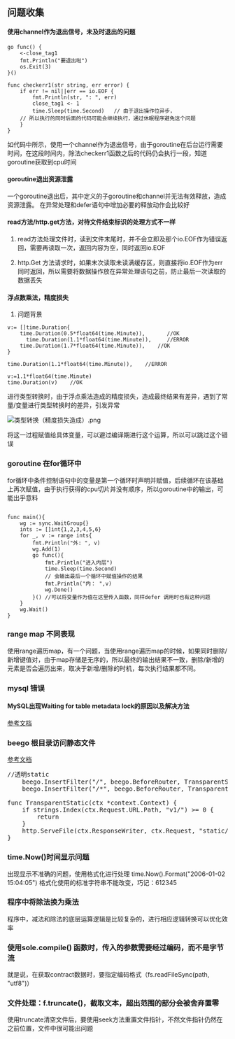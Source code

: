 ## 问题收集
#### 使用channel作为退出信号，未及时退出的问题


	go func() {
		<-close_tag1
		fmt.Println("要退出啦")
		os.Exit(3)
	}()
	
	func checkerr1(str string, err error) {
		if err != nil||err == io.EOF {
			fmt.Println(str, ": ", err)
			close_tag1 <- 1
			time.Sleep(time.Second)   // 由于退出操作位异步，
		// 所以执行的同时后面的代码可能会继续执行，通过休眠程序避免这个问题
		}
	}

如代码中所示，使用一个channel作为退出信号，由于goroutine在后台运行需要时间，在这段时间内，除法checkerr1函数之后的代码仍会执行一段，知道goroutine获取到cpu时间

#### goroutine退出资源泄露

一个goroutine退出后，其中定义的子goroutine和channel并无法有效释放，造成资源泄露。
在异常处理和defer语句中增加必要的释放动作会比较好



#### read方法/http.get方法，对待文件结束标识的处理方式不一样

1. read方法处理文件时，读到文件末尾时，并不会立即及那个io.EOF作为错误返回，需要再读取一次，返回内容为空，同时返回io.EOF

2. http.Get 方法请求时，如果末次读取未读满缓存区，则直接将io.EOF作为err同时返回，所以需要将数据操作放在异常处理语句之前，防止最后一次读取的数据丢失


#### 浮点数乘法，精度损失
1. 问题背景

```
v:= []time.Duration{
	time.Duration(0.5*float64(time.Minute)),       //OK
	  time.Duration(1.1*float64(time.Minute)),     //ERROR
  	time.Duration(1.7*float64(time.Minute)),    //OK
}

```
```
time.Duration(1.1*float64(time.Minute)),	//ERROR

v:=1.1*float64(time.Minute)
time.Duration(v)	//OK
```


进行类型转换时，由于浮点乘法造成的精度损失，造成最终结果有差异，遇到了常量/变量进行类型转换时的差异，引发异常


![类型转换（精度损失造成）.png](H:\go\markdown\go语言并发编程\image\类型转换（精度损失造成）.png)

将这一过程赋值给具体变量，可以避过编译期进行这个运算，所以可以跳过这个错误



### goroutine 在for循环中
for循环中条件控制语句中的变量是第一个循环时声明并赋值，后续循环在该基础上再次赋值，由于执行获得的cpu切片并没有顺序，所以goroutine中的输出，可能出乎意料

```

func main(){
	wg := sync.WaitGroup{}
	ints := []int{1,2,3,4,5,6}
	for _, v := range ints{
		fmt.Println("外: ", v)
		wg.Add(1)
		go func(){
			fmt.Println("进入内层")
			time.Sleep(time.Second)
			// 会输出最后一个循环中赋值操作的结果
            fmt.Println("内： ",v)
			wg.Done()
		}() //可以将变量作为值在这里传入函数，同样defer 调用时也有这种问题
	}
	wg.Wait()
}

```


###  range map 不同表现
使用range遍历map，有一个问题，当使用range遍历map的时候，如果同时删除/新增键值对，由于map存储是无序的，所以最终的输出结果不一致，删除/新增的元素是否会遍历出来，取决于新增/删除的时机，每次执行结果都不同。

### mysql 错误
#### MySQL出现Waiting for table metadata lock的原因以及解决方法
[参考文档](https://www.cnblogs.com/digdeep/p/4892953.html)



### beego 根目录访问静态文件
[参考文档](https://gocn.vip/question/172)
<pre>
//透明static
    beego.InsertFilter("/", beego.BeforeRouter, TransparentStatic) 
    beego.InsertFilter("/*", beego.BeforeRouter, TransparentStatic)

func TransparentStatic(ctx *context.Context) {
​    if strings.Index(ctx.Request.URL.Path, "v1/") >= 0 {
​        return
​    }
​    http.ServeFile(ctx.ResponseWriter, ctx.Request, "static/"+ctx.Request.URL.Path)
}
</pre>


### time.Now()时间显示问题
出现显示不准确的问题，使用格式化进行处理
time.Now().Format("2006-01-02 15:04:05")
格式化使用的标准字符串不能改变，巧记：612345



### 程序中将除法换为乘法

程序中，减法和除法的底层运算逻辑是比较复杂的，进行相应逻辑转换可以优化效率	



### 使用sole.compile()    函数时，传入的参数需要经过编码，而不是字节流

就是说，在获取contract数据时，要指定编码格式（fs.readFileSync(path, "utf8")）



### 文件处理：f.truncate()，截取文本，超出范围的部分会被舍弃置零

使用truncate清空文件后，要使用seek方法重置文件指针，不然文件指针仍然在之前位置，文件中很可能出问题